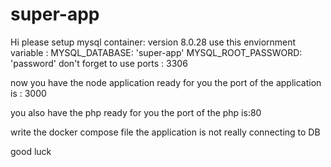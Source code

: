 # super-app

Hi please setup mysql container: version 8.0.28
use this  enviornment variable :
      MYSQL_DATABASE: 'super-app'
      MYSQL_ROOT_PASSWORD: 'password'
don't forget to use ports : 3306



now you have the node application ready for you 
the port of the application is : 3000


you also have the php ready for you 
the port of the php is:80

write the docker compose file
the application is not really connecting to DB

good luck 
